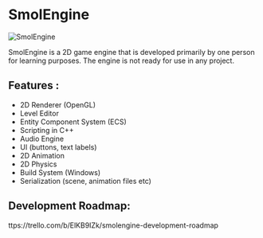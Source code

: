 # SmolEngine

![SmolEngine](https://i.imgur.com/E5HLCy0.png)



SmolEngine is a 2D game engine that is developed primarily by one person for learning purposes. The engine is not ready for use in any project.

Features :
-
- 2D Renderer (OpenGL)
- Level Editor
- Entity Component System (ECS)
- Scripting in C++
- Audio Engine
- UI (buttons, text labels)
- 2D Animation
- 2D Physics
- Build System (Windows)
- Serialization (scene, animation files etc)


Development Roadmap: 
-
ttps://trello.com/b/ElKB9IZk/smolengine-development-roadmap
